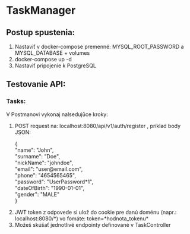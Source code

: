 # TaskManager

## Postup spustenia:<br>
<ol>
  <li>Nastaviť v docker-compose premenné: MYSQL_ROOT_PASSWORD a MYSQL_DATABASE + volumes</li>
  <li>docker-compose up -d</li>
  <li>Nastaviť pripojenie k PostgreSQL</li>
</ol>

## Testovanie API:
### Tasks:
<p>
V Postmanovi vykonaj nalsedujůce kroky:
</p>
<ol>
  <li>POST request na: localhost:8080/api/v1/auth/register , príklad body JSON:</li>
<p>
{<br>
    "name": "John",<br>
    "surname": "Doe",<br>
    "nickName": "johndoe",<br>
    "email": "user@email.com",<br>
    "phone": "4654565465",<br>
    "password": "UserPassword*1",<br>
    "dateOfBirth": "1990-01-01",<br>
    "gender": "MALE"<br>
}
</p>
  <li>JWT token z odpovede si ulož do cookie pre danú doménu (napr.: localhost:8080/*) vo fomáte: token=*hodnota_tokenu*</li>
  <li>Možeš skúšať jednotlivé endpointy definované v TaskController</li>
</ol>